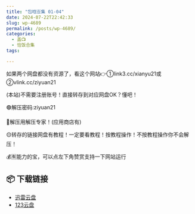 ```yaml
---
title: "包晗🈴集 01-04"
date: 2024-07-22T22:42:33
slug: wp-4689
permalink: /posts/wp-4689/
categories:
  - 盖📺
  - 恰饭合集
tags:

---
```


如果两个网盘都没有资源了，看这个网站👉①link3.cc/xianyu21或②vlink.cc/ziyuan21

(本站)不需要注册账号！直接转存到对应网盘OK？懂吧！

🟢解压密码:ziyuan21

🔵解压用解压专家！(应用商店有)

🟡转存的链接网盘有教程！一定要看教程！按教程操作！不按教程操作你不会解压！

💰🈶能力的宝，可以点左下角赞赏支持一下网站运行

## 📦 下载链接
- [迅雷云盘](https://blziyuan21.com/pay-download/4689?key=118ac3a1d0&down_id=0)
- [123云盘](https://blziyuan21.com/pay-download/4689?key=118ac3a1d0&down_id=1)

